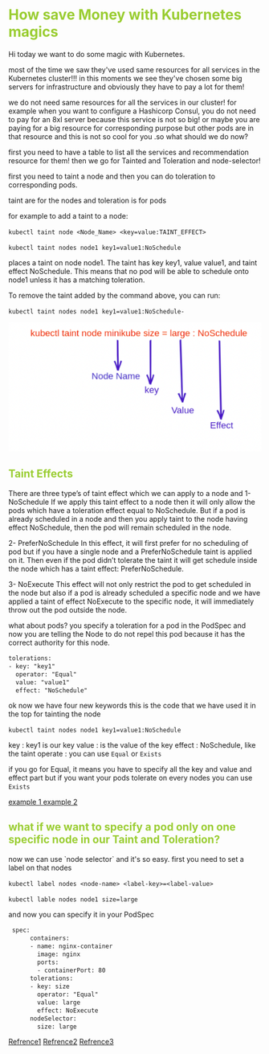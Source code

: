 <h1 style="color:yellowgreen">
How save Money with Kubernetes magics
</h1>
Hi
today we want to do some magic with Kubernetes.

most of the time we saw they've used same resources for all services in the Kubernetes cluster!!!
in this moments we see they've chosen some big servers for infrastructure and obviously they have to pay a lot for them!

we do not need same resources for all the services in our cluster! for example when you want to configure a Hashicorp Consul, you do not need to pay for an 8xl server because this service is not so big! or maybe you are paying for a big resource for corresponding purpose but other pods are in that resource and this is not so cool for you .so what should we do now?


first you need to have a table to list all the services and recommendation resource for them!
then we go for Tainted and Toleration and node-selector!

first you need to taint a node and then you can do toleration to corresponding pods.

taint are for the nodes and toleration is for pods 

for example to add a taint to a node:


` kubectl taint node <Node_Name> <key=value:TAINT_EFFECT> `


` kubectl taint nodes node1 key1=value1:NoSchedule `

places a taint on node node1. The taint has key key1, value value1, and taint effect NoSchedule. This means that no pod will be able to schedule onto node1 unless it has a matching toleration.

To remove the taint added by the command above, you can run:

` kubectl taint nodes node1 key1=value1:NoSchedule- `


<img src="taint.png">

<h2 style="color:yellowgreen">
Taint Effects
</h2>

There are three type’s of taint effect which we can apply to a node and 
1- NoSchedule
If we apply this taint effect to a node then it will only allow the pods which have a toleration effect equal to NoSchedule. But if a pod is already scheduled in a node and then you apply taint to the node having effect NoSchedule, then the pod will remain scheduled in the node.

2- PreferNoSchedule
In this effect, it will first prefer for no scheduling of pod but if you have a single node and a PreferNoSchedule taint is applied on it. Then even if the pod didn’t tolerate the taint it will get schedule inside the node which has a taint effect: PreferNoSchedule.

3- NoExecute
This effect will not only restrict the pod to get scheduled in the node but also if a pod is already scheduled a specific node and we have applied a taint of effect NoExecute to the specific node, it will immediately throw out the pod outside the node.





what about pods? you specify a toleration for a pod in the PodSpec and now you are telling the Node to do not repel this pod because it has the correct authority for this node.

``` 
tolerations:
- key: "key1"
  operator: "Equal"
  value: "value1"
  effect: "NoSchedule"
```

ok now we have four new keywords
this is the code that we have used it in the top for tainting the node

` kubectl taint nodes node1 key1=value1:NoSchedule `

key :  key1 is our key 
value : is the value of the key 
effect : NoSchedule, like the taint 
operate : you can use `Equal` or `Exists`

if you go for Equal, it means you have to specify all the key and value and effect part but if you want your pods tolerate on every nodes you can use `Exists`


[ example 1 ](example-of-pod-toleratoin.yaml)
[ example 2 ](example2-toleration.yaml)



<h2 style="color:yellowgreen">
what if we want to specify a pod only on one specific node in our Taint and Toleration?
</h2>
now we can use `node selector` and it's so easy. first you need to set a label on that nodes 

`kubectl label nodes <node-name> <label-key>=<label-value>`


`kubectl lable nodes node1 size=large`

and now you can specify it in your PodSpec 
```
 spec:
      containers:
      - name: nginx-container
        image: nginx
        ports:
        - containerPort: 80
      tolerations:
      - key: size
        operator: "Equal"
        value: large
        effect: NoExecute
      nodeSelector:
        size: large
```



[Refrence1](https://kubernetes.io/docs/concepts/scheduling-eviction/taint-and-toleration/)
[Refrence2](https://kubernetes.io/docs/concepts/scheduling-eviction/assign-pod-node/)
[Refrence3](https://blog.opstree.com/2021/05/11/taints-and-tolerations-usage-with-node-selector-in-kubernetes-scheduling/#:~:text=Taint%20is%20a%20property%20of,to%20schedule%20inside%20that%20node.)
